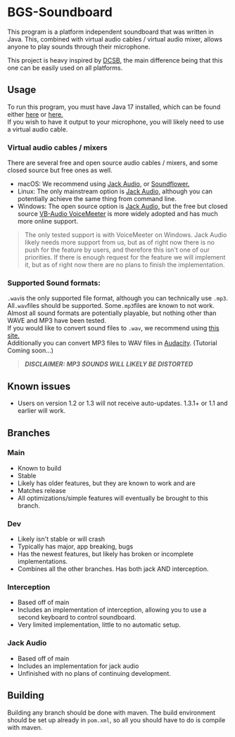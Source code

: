 # BGS-Soundboard
This program is a platform independent soundboard that was written in Java. This, combined with virtual audio cables / virtual audio mixer, allows anyone to play sounds through their microphone.

This project is heavy inspired by [DCSB,](https://github.com/kalejin/dcsb) the main difference being that this one can be easily used on all platforms.

## Usage
To run this program, you must have Java 17 installed, which can be found either [here](https://www.oracle.com/java/technologies/javase-jdk17-downloads.html) or [here.](https://jdk.java.net/17/) <br>
If you wish to have it output to your microphone, you will likely need to use a virtual audio cable. 

### Virtual audio cables / mixers
There are several free and open source audio cables / mixers, and some closed source but free ones as well.

- macOS: We recommend using [Jack Audio,](https://jackaudio.org/) or [Soundflower.](https://github.com/mattingalls/Soundflower)
- Linux: The only mainstream option is [Jack Audio,](https://jackaudio.org/) although you can potentially achieve the same thing from command line.
- Windows: The open source option is [Jack Audio,](https://jackaudio.org/) but the free but closed source [VB-Audio VoiceMeeter](https://vb-audio.com/Voicemeeter/banana.htm) is more widely adopted and has much more online support.

> The only tested support is with VoiceMeeter on Windows. Jack Audio likely needs more support from us, but as of right now there is no push for the feature by users, and therefore this isn't one of our priorities. If there is enough request for the feature we will implement it, but as of right now there are no plans to finish the implementation.

### Supported Sound formats:

`.wav`is the only supported file format, although you can technically use `.mp3`.<br>
All`.wav`files should be supported. Some`.mp3`files are known to not work.<br>
Almost all sound formats are potentially playable, but nothing other than WAVE and MP3 have been tested.<br>
If you would like to convert sound files to `.wav`, we recommend using [this site.](https://convertio.co/mp3-wav/)
<br>Additionally you can convert MP3 files to WAV files in [Audacity](https://www.audacityteam.org/). (Tutorial Coming soon...)
> ***DISCLAIMER: MP3 SOUNDS WILL LIKELY BE DISTORTED***

## Known issues
- Users on version 1.2 or 1.3 will not receive auto-updates. 1.3.1+ or 1.1 and earlier will work.

## Branches

### Main
- Known to build
- Stable
- Likely has older features, but they are known to work and are 
- Matches release
- All optimizations/simple features will eventually be brought to this branch.

### Dev
- Likely isn't stable or will crash
- Typically has major, app breaking, bugs
- Has the newest features, but likely has broken or incomplete implementations.
- Combines all the other branches. Has both jack AND interception.

### Interception
- Based off of main
- Includes an implementation of interception, allowing you to use a second keyboard to control soundboard.
- Very limited implementation, little to no automatic setup.

### Jack Audio
- Based off of main
- Includes an implementation for jack audio
- Unfinished with no plans of continuing development. 

## Building
Building any branch should be done with maven. The build environment should be set up already in `pom.xml`, so all you should have to do is compile with maven.

